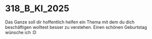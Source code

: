 # 318_B_KI_2025
Das Ganze soll dir hoffentlich helfen ein Thema mit dem du dich beschäftigen wolltest besser zu verstehen. Einen schönen Geburtstag wünsche ich :D

